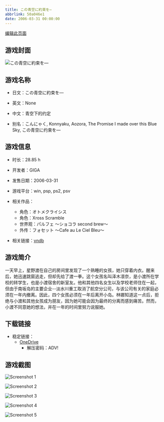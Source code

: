 ```yaml
---
title: この青空に約束を―
abbrlink: 50a046e1
date: 2006-03-31 00:00:00
---
```

[编辑此页面](https://github.com/ACG-3/ADV3-source/blob/main/source/_posts/games/%E3%81%93%E3%81%AE%E9%9D%92%E7%A9%BA%E3%81%AB%E7%B4%84%E6%9D%9F%E3%82%92%E2%80%95.md)

## 游戏封面

![この青空に約束を―](https://pan.timero.xyz/d/onedrive/img_lib_001/%E3%81%93%E3%81%AE%E9%9D%92%E7%A9%BA%E3%81%AB%E7%B4%84%E6%9D%9F%E3%82%92%E2%80%95_cover.avif)


## 游戏名称

- 日文：この青空に約束を―
- 英文：None
- 中文：青空下的约定

- 别名：こんにゃく, Konnyaku, Aozora, The Promise I made over this Blue Sky, この青空に约束を―


## 游戏信息

- 时长：28.85 h
- 开发者：GIGA
- 发售日期：2006-03-31
- 游戏平台：win, psp, ps2, psv
- 相关作品：
   - 角色：オトメクライシス
   - 角色：Xross Scramble
   - 世界观：パルフェ ～ショコラ second brew～
   - 外传：フォセット ～Cafe au Le Ciel Bleu～

- 相关链接：[vndb](https://vndb.org/v182)


## 游戏简介

一天早上，星野渡在自己的房间里发现了一个熟睡的女孩，她只穿着内衣。醒来后，她迅速跳窗逃走，但却先给了渡一拳。这个女孩名叫泽木凛奈，是小渡所在学校的转学生，也是小渡宿舍的新室友。他和其他四名女生以及学校老师住在一起，但由于南坂岛的主要企业--淡水川重工取消了航空分公司，与该公司有关的家庭必须在一年内撤离。因此，四个女孩必须在一年后离开小岛。林娜知道这一点后，拒绝与小渡和其他女孩成为朋友，因为她可能会因为最终的分离而感到痛苦。然而，小渡不同意她的想法，并在一年的时间里努力说服她。




## 下载链接

- 稳定链接：
    - [OneDrive](https://pan.timero.xyz/onedrive/adv_lib_001/%E3%81%93%E3%81%AE%E9%9D%92%E7%A9%BA%E3%81%AB%E7%B4%84%E6%9D%9F%E3%82%92%E2%80%95)
        - 解压密码：ADV!



## 游戏截图


![Screenshot 1](https://pan.timero.xyz/d/onedrive/img_lib_001/%E3%81%93%E3%81%AE%E9%9D%92%E7%A9%BA%E3%81%AB%E7%B4%84%E6%9D%9F%E3%82%92%E2%80%95_Screenshot_1.avif)

![Screenshot 2](https://pan.timero.xyz/d/onedrive/img_lib_001/%E3%81%93%E3%81%AE%E9%9D%92%E7%A9%BA%E3%81%AB%E7%B4%84%E6%9D%9F%E3%82%92%E2%80%95_Screenshot_2.avif)

![Screenshot 3](https://pan.timero.xyz/d/onedrive/img_lib_001/%E3%81%93%E3%81%AE%E9%9D%92%E7%A9%BA%E3%81%AB%E7%B4%84%E6%9D%9F%E3%82%92%E2%80%95_Screenshot_3.avif)

![Screenshot 4](https://pan.timero.xyz/d/onedrive/img_lib_001/%E3%81%93%E3%81%AE%E9%9D%92%E7%A9%BA%E3%81%AB%E7%B4%84%E6%9D%9F%E3%82%92%E2%80%95_Screenshot_4.avif)

![Screenshot 5](https://pan.timero.xyz/d/onedrive/img_lib_001/%E3%81%93%E3%81%AE%E9%9D%92%E7%A9%BA%E3%81%AB%E7%B4%84%E6%9D%9F%E3%82%92%E2%80%95_Screenshot_5.avif)

